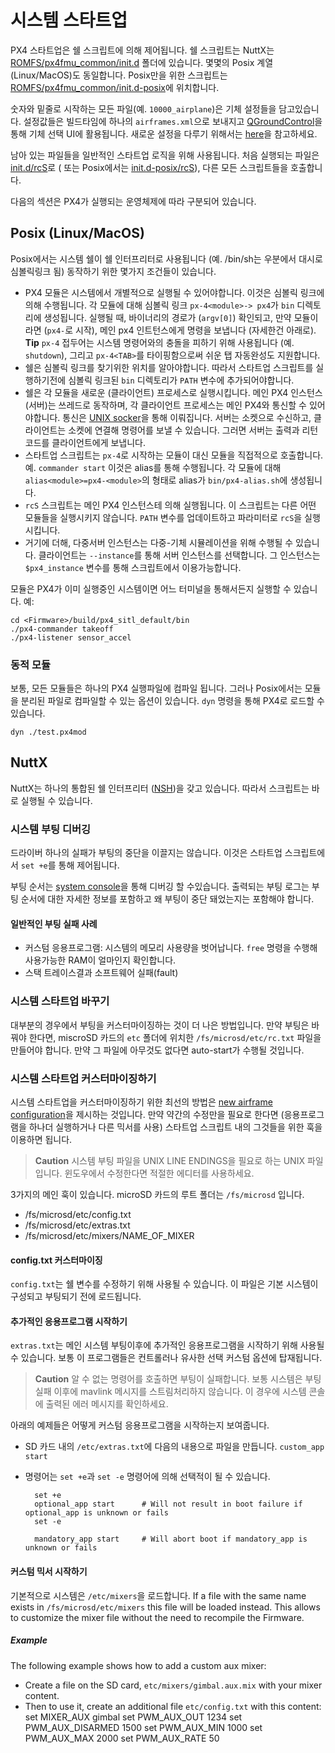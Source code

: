 # 시스템 스타트업

PX4 스타트업은 쉘 스크립트에 의해 제어됩니다. 쉘 스크립트는 NuttX는 [ROMFS/px4fmu_common/init.d](https://github.com/PX4/Firmware/tree/master/ROMFS/px4fmu_common/init.d) 폴더에 있습니다. 몇몇의 Posix 계열(Linux/MacOS)도 동일합니다. Posix만을 위한 스크립트는 [ROMFS/px4fmu_common/init.d-posix](https://github.com/PX4/Firmware/tree/master/ROMFS/px4fmu_common/init.d-posix)에 위치합니다.

숫자와 밑줄로 시작하는 모든 파일(예. `10000_airplane`)은 기체 설정들을 담고있습니다. 설정값들은 빌드타임에 하나의 `airframes.xml`으로 보내지고 [QGroundControl](http://qgroundcontrol.com)을 통해 기체 선택 UI에 활용됩니다. 새로운 설정을 다루기 위해서는 [here](../airframes/adding_a_new_frame.md)을 참고하세요.

남아 있는 파일들을 일반적인 스타트업 로직을 위해 사용됩니다. 처음 실행되는 파일은 [init.d/rcS](https://github.com/PX4/Firmware/blob/master/ROMFS/px4fmu_common/init.d/rcS)로 ( 또는 Posix에서는 [init.d-posix/rcS](https://github.com/PX4/Firmware/blob/master/ROMFS/px4fmu_common/init.d-posix/rcS)), 다른 모든 스크립트들을 호출합니다.

다음의 섹션은 PX4가 실행되는 운영체제에 따라 구분되어 있습니다.

## Posix (Linux/MacOS)

Posix에서는 시스템 쉘이 쉘 인터프리터로 사용됩니다 (예. /bin/sh는 우분에서 대시로 심볼릭링크 됨) 동작하기 위한 몇가지 조건들이 있습니다.

- PX4 모듈은 시스템에서 개별적으로 실행될 수 있어야합니다. 이것은 심볼릭 링크에 의해 수행됩니다. 각 모듈에 대해 심볼릭 링크 `px-4<module>-> px4`가 `bin` 디렉토리에 생성됩니다. 실행될 때, 바이너리의 경로가 (`argv[0]`) 확인되고, 만약 모듈이라면 (`px4-`로 시작), 메인 px4 인트턴스에게 명령을 보냅니다 (자세한건 아래로). **Tip** `px-4` 접두어는 시스템 명령어와의 충돌을 피하기 위해 사용됩니다 (예. `shutdown`), 그리고 `px-4<TAB>`를 타이핑함으로써 쉬운 탭 자동완성도 지원합니다.
- 쉘은 심볼릭 링크를 찾기위한 위치를 알아야합니다. 따라서 스타트업 스크립트를 실행하기전에 심볼릭 링크된 `bin` 디렉토리가 `PATH` 변수에 추가되어야합니다.
- 쉘은 각 모듈을 새로운 (클라이언트) 프로세스로 실행시킵니다. 메인 PX4 인스턴스 (서버)는 쓰레드로 동작하며, 각 클라이언트 프로세스는 메인 PX4와 통신할 수 있어야합니다. 통신은 [UNIX socker](http://man7.org/linux/man-pages/man7/unix.7.html)을 통해 이뤄집니다. 서버는 소켓으로 수신하고, 클라이언트는 소켓에 연결해 명령어를 보낼 수 있습니다. 그러면 서버는 출력과 리턴 코드를 클라이언트에게 보냅니다.
- 스타트업 스크립트는 `px-4`로 시작하는 모듈이 대신 모듈을 직접적으로 호출합니다. 예. `commander start` 이것은 alias를 통해 수행됩니다. 각 모듈에 대해 `alias<module>=px4-<module>`의 형태로 alias가 `bin/px4-alias.sh`에 생성됩니다.
- `rcS` 스크립트는 메인 PX4 인스턴스테 의해 실행됩니다. 이 스크립트는 다른 어떤 모듈들을 실행시키지 않습니다. `PATH` 변수를 업데이트하고 파라미터로 `rcS`을 실행시킵니다.
- 거기에 더해, 다중서버 인스턴스는 다중-기체 시뮬레이션을 위해 수행될 수 있습니다. 클라이언트는 `--instance`를 통해 서버 인스턴스를 선택합니다. 그 인스턴스는 `$px4_instance` 변수를 통해 스크립트에서 이용가능합니다.

모듈은 PX4가 이미 실행중인 시스템이면 어느 터미널을 통해서든지 실행할 수 있습니다. 예:

    cd <Firmware>/build/px4_sitl_default/bin
    ./px4-commander takeoff
    ./px4-listener sensor_accel
    

### 동적 모듈

보통, 모든 모듈들은 하나의 PX4 실행파일에 컴파일 됩니다. 그러나 Posix에서는 모듈을 분리된 파일로 컴파일할 수 있는 옵션이 있습니다. `dyn` 명령을 통해 PX4로 로드할 수 있습니다.

    dyn ./test.px4mod
    

## NuttX

NuttX는 하나의 통합된 쉘 인터프리터 ([NSH](http://nuttx.org/Documentation/NuttShell.html))을 갖고 있습니다. 따라서 스크립트는 바로 실행될 수 있습니다.

### 시스템 부팅 디버깅

드라이버 하나의 실패가 부팅의 중단을 이끌지는 않습니다. 이것은 스타트업 스크립트에서 `set +e`를 통해 제어됩니다.

부팅 순서는 [system console](../debug/system_console.md)을 통해 디버깅 할 수있습니다. 출력되는 부팅 로그는 부팅 순서에 대한 자세한 정보를 포함하고 왜 부팅이 중단 돼었는지는 포함해야 합니다.

#### 일반적인 부팅 실패 사례

- 커스텀 응용프로그램: 시스템의 메모리 사용량을 벗어납니다. `free` 명령을 수행해 사용가능한 RAM이 얼마인지 확인합니다.
- 스택 트레이스결과 소프트웨어 실패(fault)

### 시스템 스타트업 바꾸기

대부분의 경우에서 부팅을 커스터마이징하는 것이 더 나은 방법입니다. 만약 부팅은 바꿔야 한다면, miscroSD 카드의 `etc` 폴더에 위치한 `/fs/microsd/etc/rc.txt` 파일을 만들어야 합니다. 만약 그 파일에 아무것도 없다면 auto-start가 수행될 것입니다.

### 시스템 스타트업 커스터마이징하기

시스템 스타트업을 커스터마이징하기 위한 최선의 방법은 [new airframe configuration](../airframes/adding_a_new_frame.md)을 제시하는 것입니다. 만약 약간의 수정만을 필요로 한다면 (응용프로그램을 하나더 실행하거나 다른 믹서를 사용) 스타트업 스크립트 내의 그것들을 위한 훅을 이용하면 됩니다.

> **Caution** 시스템 부팅 파일을 UNIX LINE ENDINGS을 필요로 하는 UNIX 파일입니다. 윈도우에서 수정한다면 적절한 에디터를 사용하세요.

3가지의 메인 훅이 있습니다. microSD 카드의 루트 폴더는 `/fs/microsd` 입니다.

- /fs/microsd/etc/config.txt
- /fs/microsd/etc/extras.txt
- /fs/microsd/etc/mixers/NAME_OF_MIXER

#### config.txt 커스터마이징

`config.txt`는 쉘 변수를 수정하기 위해 사용될 수 있습니다. 이 파일은 기본 시스템이 구성되고 부팅되기 전에 로드됩니다.

#### 추가적인 응용프로그램 시작하기

`extras.txt`는 메인 시스템 부팅이후에 추가적인 응용프로그램을 시작하기 위해 사용될 수 있습니다. 보통 이 프로그램들은 컨트롤러나 유사한 선택 커스텀 옵션에 탑재됩니다.

> **Caution** 알 수 없는 명령어를 호출하면 부팅이 실패합니다. 보통 시스템은 부팅 실패 이후에 mavlink 메시지를 스트림처리하지 않습니다. 이 경우에 시스템 콘솔에 출력된 에러 메시지를 확인하세요.

아래의 예제들은 어떻게 커스텀 응용프로그램을 시작하는지 보여줍니다.

- SD 카드 내의 `/etc/extras.txt`에 다음의 내용으로 파일을 만듭니다. ```custom_app start```
- 명령어는 `set +e`과 `set -e` 명령어에 의해 선택적이 될 수 있습니다.
    
        set +e
        optional_app start      # Will not result in boot failure if optional_app is unknown or fails
        set -e
        
        mandatory_app start     # Will abort boot if mandatory_app is unknown or fails
        

#### 커스텀 믹서 시작하기

기본적으로 시스템은 `/etc/mixers`을 로드합니다. If a file with the same name exists in `/fs/microsd/etc/mixers` this file will be loaded instead. This allows to customize the mixer file without the need to recompile the Firmware.

##### Example

The following example shows how to add a custom aux mixer:

- Create a file on the SD card, `etc/mixers/gimbal.aux.mix` with your mixer content.
- Then to use it, create an additional file `etc/config.txt` with this content: 
        set MIXER_AUX gimbal
        set PWM_AUX_OUT 1234
        set PWM_AUX_DISARMED 1500
        set PWM_AUX_MIN 1000
        set PWM_AUX_MAX 2000
        set PWM_AUX_RATE 50
